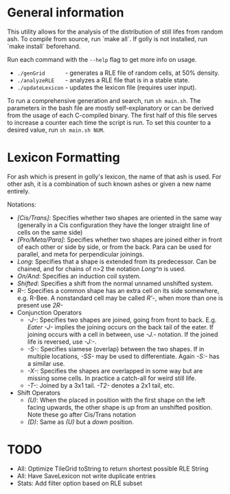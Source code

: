 <h1>General information</h1>
This utility allows for the analysis of the distribution of still lifes from random ash. To compile from source, run `make all`. If golly is not installed, run `make install` beforehand.

Run each command with the `--help` flag to get more info on usage.
- `./genGrid      `	- generates a RLE file of random cells, at 50% density.
- `./analyzeRLE   `	- analyzes a RLE file that is in a stable state.
- `./updateLexicon`	- updates the lexicon file (requires user input).

To run a comprehensive generation and search, run `sh main.sh`. The parameters in the bash file are mostly self-explanatory or can be derived from the usage of each C-compiled binary. The first half of this file serves to increase a counter each time the script is run. To set this counter to a desired value, run `sh main.sh NUM`.

<h1>Lexicon Formatting</h1>
For ash which is present in golly's lexicon, the name of that ash is used.
For other ash, it is a combination of such known ashes or given a new name
entirely.

Notations:
* *\[Cis/Trans\]*: Specifies whether two shapes are oriented in the same way (generally in a Cis configuration they have the longer straight line of cells on the same side)
* *\[Pro/Meta/Para\]*: Specifies whether two shapes are joined either in front of each other or side by side, or from the back. Para can be used for parallel, and meta for perpendicular joinings.
* *Long*: Specifies that a shape is extended from its predecessor. Can be chained, and for chains of n>2 the notation *Long^n* is used.
* *On/And*: Specifies an induction coil system.
* *Shifted*: Specifies a shift from the normal unnamed unshifted system.
* *R-*: Specifies a common shape has an extra cell on its side somewhere, e.g. R-Bee. A nonstandard cell may be called *R'-*, when more than one is present use *2R-*
* Conjunction Operators
  * *-J-*: Specifies two shapes are joined, going from front to back. E.g. *Eater -J-* implies the joining occurs on the back tail of the eater. If joining occurs with a cell in between, use *-J.-* notation. If the joined life is reversed, use *-J:-*.
  * *-S-*: Specifies siamese (overlap) between the two shapes. If in multiple locations, *-SS-* may be used to differentiate. Again *-S:-* has a similar use.
  * *-X-*: Specifies the shapes are overlapped in some way but are missing some cells. In practice a catch-all for weird still life.
  * *-T-*: Joined by a 3x1 tail. *-T2-* denotes a 2x1 tail, etc.
* Shift Operators
  * *(U)*: When the placed in position with the first shape on the left facing upwards, the other shape is *up* from an unshifted position. Note these go after Cis/Trans notation
  * *(D)*: Same as *(U)* but a *down* position.

<h1>TODO</h1>

* All: Optimize TileGrid toString to return shortest possible RLE String
* All: Have SaveLexicon not write duplicate entries
* Stats: Add filter option based on RLE subset

